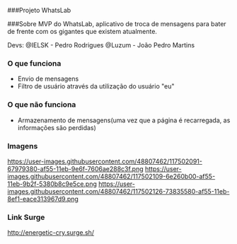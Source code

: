 ###Projeto WhatsLab

###Sobre
MVP do WhatsLab, aplicativo de troca de mensagens para bater de frente com os gigantes que existem atualmente.

Devs:
@IELSK - Pedro Rodrigues
@Luzum - João Pedro Martins

### O que funciona
- Envio de mensagens
- Filtro de usuário através da utilização do usuário "eu"

### O que não funciona
- Armazenamento de mensagens(uma vez que a página é recarregada, as informações são perdidas)

### Imagens
https://user-images.githubusercontent.com/48807462/117502091-67979380-af55-11eb-9e6f-7606ae288c3f.png
https://user-images.githubusercontent.com/48807462/117502109-6e260b00-af55-11eb-9b2f-5380b8c9e5ce.png
https://user-images.githubusercontent.com/48807462/117502126-73835580-af55-11eb-8ef1-eace313967d9.png

### Link Surge 
http://energetic-cry.surge.sh/
